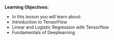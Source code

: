 **Learning Objectives:**
- In this lesson you will learn about:
- Introduction to TensorFlow
- Linear and Logistic Regression with Tensorflow
- Fundamentals of Deeplearning